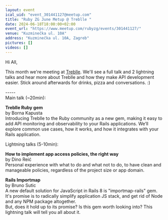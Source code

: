 ```yaml
---
layout: event
ical_uid: "event_301441127@meetup.com"
title: "Ruby ZG June Metup @ Treblle "
date: 2024-06-18T18:00:00+02:00
event_url: "https://www.meetup.com/rubyzg/events/301441127/"
venue: "Kuzminečka ul. 10A"
address: "Kuzminečka ul. 10A, Zagreb"
pictures: []
videos: []
---
```


Hi All,
  
This month we're meeting at [Treblle](https://treblle.com/). We'll see a full talk and 2 lightning talks and hear more about Treblle and how they make API development easier. Stick around afterwards for drinks, pizza and conversations. :)
  
\-\-\-\-\-  
Main talk (\~20min):
  
**Treblle Ruby gem**  
by Borna Kapusta  
Introducing Treblle to the Ruby community as a new gem, making it easy to add API monitoring and observability to your Rails applications. We’ll explore common use cases, how it works, and how it integrates with your Rails application.
  
Lightning talks (5-10min):
  
**How to implement app access policies, the right way**  
by Dino Reić  
Personal experience with what to do and what not to do, to have clean and manageable policies, regardless of the project size or app domain.
  
**Rails Importmap**  
by Bruno Sutic  
A new default solution for JavaScript in Rails 8 is "importmap-rails" gem. It's promise is to radically simplify application JS stack, and get rid of Node and any NPM package altogether.  
But, does it hold up to its promise? Is this gem worth looking into? This lightning talk will tell you all about it.